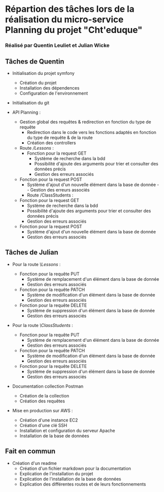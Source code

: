 # Répartion des tâches lors de la réalisation du **micro-service Planning** du projet "Cht'eduque"

### Réalisé par Quentin Leuliet et Julian Wicke

## Tâches de Quentin

- Initialisation du projet symfony
  - Création du projet
  - Installation des dépendences
  - Configuration de l'environnement
- Initialisation du git

- API Planning : 
  - Gestion global des requêtes & redirection en fonction du type de requête
    - Redirection dans le code vers les fonctions adaptés en fonction du type de requête & de la route
    - Création des controllers
  - Route */Lessons* : 
    - Fonction pour la request GET
      - Système de recherche dans la bdd
      - Possibilité d'ajoute des arguments pour trier et consulter des données précis
      - Gestion des erreurs associés
  - Fonction pour la request POST
    - Système d'ajout d'un nouvelle élément dans la base de donnée - - Gestion des erreurs associés
    - Route /ClassStudents :
  - Fonction pour la request GET
    - Système de recherche dans la bdd
    - Possibilité d'ajoute des arguments pour trier et consulter des données précis
    - Gestion des erreurs associés
  - Fonction pour la request POST
    - Système d'ajout d'un nouvelle élément dans la base de donnée
    - Gestion des erreurs associés


## Tâches de Julian

- Pour la route *\Lessons* : 
  - Fonction pour la requête PUT
    - Système de remplacement d'un élément dans la base de donnée
    - Gestion des erreurs associés
  - Fonction pour la requête PATCH
    - Système de modification d'un élément dans la base de donnée
    - Gestion des erreurs associés
  - Fonction pour la requête DELETE
    - Système de suppression d'un élément dans la base de donnée
    - Gestion des erreurs associés

- Pour la route *\ClassStudents* :
  - Fonction pour la requête PUT
    - Système de remplacement d'un élément dans la base de donnée
    - Gestion des erreurs associés
  - Fonction pour la requête PATCH
    - Système de modification d'un élément dans la base de donnée
    - Gestion des erreurs associés
  - Fonction pour la requête DELETE
    - Système de suppression d'un élément dans la base de donnée
    - Gestion des erreurs associés

- Documentation collection Postman
  - Création de la collection
  - Création des requêtes

- Mise en production sur AWS :
  - Création d'une instance EC2
  - Création d'une clé SSH
  - Installation et configuration du serveur Apache
  - Installation de la base de données  

## Fait en commun 
- Création d'un readme
  - Création d'un fichier markdown pour la documentation
  - Explication de l'installation du projet
  - Explication de l'installation de la base de données
  - Explication des différentes routes et de leurs fonctionnements